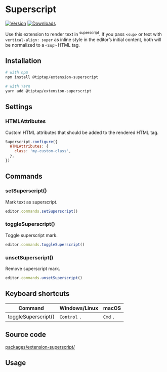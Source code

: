 # Superscript
[![Version](https://img.shields.io/npm/v/@tiptap/extension-superscript.svg?label=version)](https://www.npmjs.com/package/@tiptap/extension-superscript)
[![Downloads](https://img.shields.io/npm/dm/@tiptap/extension-superscript.svg)](https://npmcharts.com/compare/@tiptap/extension-superscript?minimal=true)

Use this extension to render text in <sup>superscript</sup>. If you pass `<sup>` or text with `vertical-align: super` as inline style in the editor’s initial content, both will be normalized to a `<sup>` HTML tag.

## Installation
```bash
# with npm
npm install @tiptap/extension-superscript

# with Yarn
yarn add @tiptap/extension-superscript
```

## Settings

### HTMLAttributes
Custom HTML attributes that should be added to the rendered HTML tag.

```js
Superscript.configure({
  HTMLAttributes: {
    class: 'my-custom-class',
  },
})
```

## Commands

### setSuperscript()
Mark text as superscript.

```js
editor.commands.setSuperscript()
```

### toggleSuperscript()
Toggle superscript mark.

```js
editor.commands.toggleSuperscript()
```

### unsetSuperscript()
Remove superscript mark.

```js
editor.commands.unsetSuperscript()
```

## Keyboard shortcuts
| Command             | Windows/Linux      | macOS          |
| ------------------- | ------------------ | -------------- |
| toggleSuperscript() | `Control`&nbsp;`.` | `Cmd`&nbsp;`.` |

## Source code
[packages/extension-superscript/](https://github.com/ueberdosis/tiptap/blob/main/packages/extension-superscript/)

## Usage
<tiptap-demo name="Marks/Superscript"></tiptap-demo>
